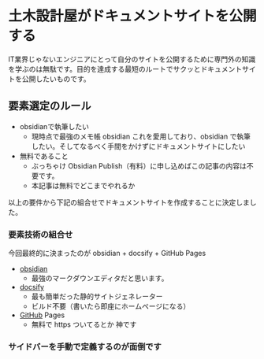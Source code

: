 
# 土木設計屋がドキュメントサイトを公開する
IT業界じゃないエンジニアにとって自分のサイトを公開するために専門外の知識を学ぶのは無駄です。目的を達成する最短のルートでサクッとドキュメントサイトを公開したいものです。

## 要素選定のルール
- obsidianで執筆したい
	- 現時点で最強のメモ帳 obsidian これを愛用しており、obsidian で執筆したい。そしてなるべく手間をかけずにドキュメントサイトにしたい
- 無料であること
	- ぶっちゃけ Obsidian Publish（有料）に申し込めばこの記事の内容は不要です。
	- 本記事は無料でどこまでやれるか

以上の要件から下記の組合せでドキュメントサイトを作成することに決定しました。

### 要素技術の組合せ
今回最終的に決まったのが
obsidian + docsify + GitHub Pages

- [obsidian](https://obsidian.md/) 
	- 最強のマークダウンエディタだと思います。
- [docsify](https://docsify.js.org)
	- 最も簡単だった静的サイトジェネレーター
	- ビルド不要（書いたら即座にホームページになる）
- [GitHub](https://github.com) Pages
	- 無料で https ついてるとか 神です

### サイドバーを手動で定義するのが面倒です


